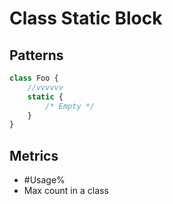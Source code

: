 # Class Static Block

## Patterns

```js
class Foo {
    //vvvvvv
    static {
        /* Empty */
    }
}
```

## Metrics

* #Usage%
* Max count in a class
